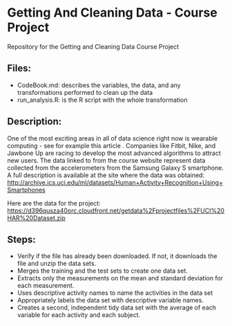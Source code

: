 # Getting And Cleaning Data - Course Project

Repository for the Getting and Cleaning Data Course Project

## Files:

- CodeBook.md: describes the variables, the data, and any transformations performed to clean up the data
- run_analysis.R: is the R script with the whole transformation

## Description:

One of the most exciting areas in all of data science right now is wearable computing - see for example this article . Companies like Fitbit, Nike, and Jawbone Up are racing to develop the most advanced algorithms to attract new users. The data linked to from the course website represent data collected from the accelerometers from the Samsung Galaxy S smartphone. A full description is available at the site where the data was obtained:
http://archive.ics.uci.edu/ml/datasets/Human+Activity+Recognition+Using+Smartphones

Here are the data for the project:
https://d396qusza40orc.cloudfront.net/getdata%2Fprojectfiles%2FUCI%20HAR%20Dataset.zip

## Steps: 
- Verify if the file has already been downloaded. If not, it downloads the file and unzip the data sets.
- Merges the training and the test sets to create one data set.
- Extracts only the measurements on the mean and standard deviation for each measurement.
- Uses descriptive activity names to name the activities in the data set
- Appropriately labels the data set with descriptive variable names.
- Creates a second, independent tidy data set with the average of each variable for each activity and each subject.
